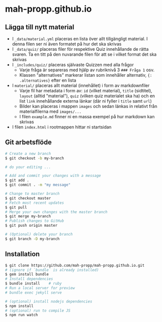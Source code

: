 # mah-propp.github.io

## Lägga till nytt material

* I `_data/material.yml` placeras en lista över allt tillgängligt material. I denna filen ser ni även formatet på hur det ska skrivas
* I `_data/quiz/` placeras filer för respektive Quiz innehållande de rätta svaren. Ta en titt på den nuvarande filen för att se i vilket format det ska skrivas
* I `_includes/quiz/` placeras självaste Quizzen med alla frågor
    * Varje fråga är separeras med hjälp av rubriknivå 3 `### Fråga 1` osv.
    * Klassen "alternatives" markerar listan som innehåller alternativ, `{: .alternatives}` efter en lista
* I `material/` placeras allt material (innehållet) i form av markdownfiler
    * Varje fil har metadata i form av: `id` (vilket material), `title` (sidtitel), `layout` (alltid "material"), `quiz` (vilken quiz materialet ska ha) och en list `link` innehållande externa länkar (där ni fyller i `title` samt `url`)
    * Bilder kan placeras i mappen `images` och sedan länkas in relativt från materialfilerna med `images/...`
    * I filen `example.md` finner ni en massa exempel på hur markdown kan skrivas
* I filen `index.html` i rootmappen hittar ni startsidan

## Git arbetsflöde

``` bash
# Create a new branch
$ git checkout -b my-branch

# do your editing ...

# Add and commit your changes with a message
$ git add .
$ git commit . -m "my message"

# Change to master branch
$ git checkout master
# Fetch most recent updates
$ git pull
# Merge your own changes with the master branch
$ git merge my-branch
# Publish changes to GitHub
$ git push origin master

# (Optional) delete your branch
$ git branch -D my-branch
```

## Installation

``` bash
$ git clone https://github.com/mah-propp/mah-propp.github.io.git
# (ignore if `bundle` is already installed)
$ gem install bundle 
# Install dependencies
$ bundle install    # ruby
# Run a local server for preview
# bundle exec jekyll serve

# (optional) install nodejs dependencies
$ npm install
# (optional) run to compile JS
$ npm run watch
```

